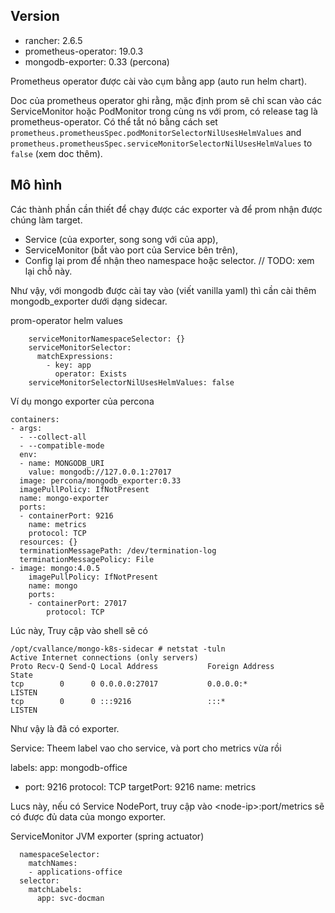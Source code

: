 ## Version

- rancher: 2.6.5
- prometheus-operator: 19.0.3
- mongodb-exporter: 0.33 (percona)

Prometheus operator được cài vào cụm bằng app (auto run helm chart).

Doc của prometheus operator ghi rằng, mặc định prom sẽ chỉ scan vào các ServiceMonitor hoặc PodMonitor trong cùng ns với prom, có release tag là prometheus-operator. Có thể tắt nó bằng cách set `prometheus.prometheusSpec.podMonitorSelectorNilUsesHelmValues` and `prometheus.prometheusSpec.serviceMonitorSelectorNilUsesHelmValues` to `false` (xem doc thêm).

## Mô hình

Các thành phần cần thiết để chạy được các exporter và để prom nhận được chúng làm target.

- Service (của exporter, song song với của app),
- ServiceMonitor (bắt vào port của Service bên trên),
- Config lại prom để nhận theo namespace hoặc selector. // TODO: xem lại chỗ này.

Như vậy, với mongodb được cài tay vào (viết vanilla yaml) thì cần cài thêm mongodb_exporter dưới dạng sidecar. 

prom-operator helm values

```
    serviceMonitorNamespaceSelector: {}
    serviceMonitorSelector:
      matchExpressions:
        - key: app
          operator: Exists
    serviceMonitorSelectorNilUsesHelmValues: false
```

Ví dụ mongo exporter của percona

```
containers:
- args:
  - --collect-all
  - --compatible-mode
  env:
  - name: MONGODB_URI
    value: mongodb://127.0.0.1:27017
  image: percona/mongodb_exporter:0.33
  imagePullPolicy: IfNotPresent
  name: mongo-exporter
  ports:
  - containerPort: 9216
    name: metrics
    protocol: TCP
  resources: {}
  terminationMessagePath: /dev/termination-log
  terminationMessagePolicy: File
- image: mongo:4.0.5
    imagePullPolicy: IfNotPresent
    name: mongo
    ports:
    - containerPort: 27017
        protocol: TCP
```

Lúc này, Truy cập vào shell sẽ có 

```
/opt/cvallance/mongo-k8s-sidecar # netstat -tuln
Active Internet connections (only servers)
Proto Recv-Q Send-Q Local Address           Foreign Address         State       
tcp        0      0 0.0.0.0:27017           0.0.0.0:*               LISTEN      
tcp        0      0 :::9216                 :::*                    LISTEN 
```

Như vậy là đã có exporter.

Service: Theem label vao cho service, và port cho metrics vừa rồi

  labels:
    app: mongodb-office
  
  - port: 9216
    protocol: TCP
    targetPort: 9216
    name: metrics

Lucs này, nếu có Service NodePort, truy cập vào \<node-ip\>:port/metrics sẽ có được đủ data của mongo exporter.

ServiceMonitor JVM exporter (spring actuator)

```
  namespaceSelector:
    matchNames:
    - applications-office
  selector:
    matchLabels:
      app: svc-docman
```
